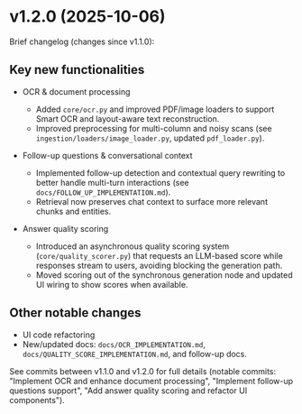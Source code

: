 # v1.2.0 (2025-10-06)

Brief changelog (changes since v1.1.0):

## Key new functionalities

- OCR & document processing
  - Added `core/ocr.py` and improved PDF/image loaders to support Smart OCR and layout-aware text reconstruction.
  - Improved preprocessing for multi-column and noisy scans (see `ingestion/loaders/image_loader.py`, updated `pdf_loader.py`).

- Follow-up questions & conversational context
  - Implemented follow-up detection and contextual query rewriting to better handle multi-turn interactions (see `docs/FOLLOW_UP_IMPLEMENTATION.md`).
  - Retrieval now preserves chat context to surface more relevant chunks and entities.

- Answer quality scoring
  - Introduced an asynchronous quality scoring system (`core/quality_scorer.py`) that requests an LLM-based score while responses stream to users, avoiding blocking the generation path.
  - Moved scoring out of the synchronous generation node and updated UI wiring to show scores when available.

## Other notable changes

- UI code refactoring
- New/updated docs: `docs/OCR_IMPLEMENTATION.md`, `docs/QUALITY_SCORE_IMPLEMENTATION.md`, and follow-up docs.

See commits between v1.1.0 and v1.2.0 for full details (notable commits: "Implement OCR and enhance document processing", "Implement follow-up questions support", "Add answer quality scoring and refactor UI components").
